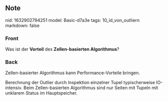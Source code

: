 ## Note
nid: 1632902794251
model: Basic-d7a3e
tags: 10_id_von_outliern
markdown: false

### Front
Was ist der <b>Vorteil</b> des <b>Zellen-basierten Algorithmus</b>?

### Back
Zellen-basierter Algorithmus kann Performance-Vorteile bringen.
<div>
  Berechnung der Outlier durch Inspektion einzelner Tupel
  typischerweise IO-intensiv. Beim Zellen-basierten Algorithmus
  sind nur Seiten mit Tupeln mit unklarem Status im Hauptspeicher.
</div>
